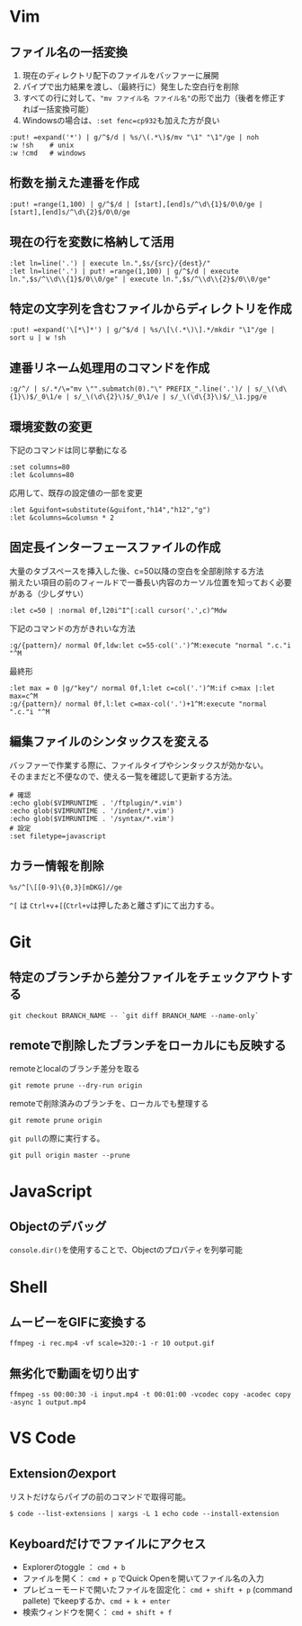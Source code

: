 # Vim
## ファイル名の一括変換
1. 現在のディレクトリ配下のファイルをバッファーに展開
2. パイプで出力結果を渡し、（最終行に）発生した空白行を削除
3. すべての行に対して、`"mv ファイル名 ファイル名"`の形で出力（後者を修正すれば一括変換可能）
4. Windowsの場合は、`:set fenc=cp932`も加えた方が良い
```
:put! =expand('*') | g/^$/d | %s/\(.*\)$/mv "\1" "\1"/ge | noh
:w !sh    # unix
:w !cmd   # windows
```
## 桁数を揃えた連番を作成  
```
:put! =range(1,100) | g/^$/d | [start],[end]s/^\d\{1}$/0\0/ge | [start],[end]s/^\d\{2}$/0\0/ge
```

## 現在の行を変数に格納して活用
```
:let ln=line('.') | execute ln.",$s/{src}/{dest}/"
:let ln=line('.') | put! =range(1,100) | g/^$/d | execute ln.",$s/^\\d\\{1}$/0\\0/ge" | execute ln.",$s/^\\d\\{2}$/0\\0/ge"
```

## 特定の文字列を含むファイルからディレクトリを作成
```
:put! =expand('\[*\]*') | g/^$/d | %s/\[\(.*\)\].*/mkdir "\1"/ge | sort u | w !sh
```

## 連番リネーム処理用のコマンドを作成
```
:g/^/ | s/.*/\="mv \"".submatch(0)."\" PREFIX_".line('.')/ | s/_\(\d\{1}\)$/_0\1/e | s/_\(\d\{2}\)$/_0\1/e | s/_\(\d\{3}\)$/_\1.jpg/e
```

## 環境変数の変更
下記のコマンドは同じ挙動になる  
```
:set columns=80
:let &columns=80
```

応用して、既存の設定値の一部を変更
```
:let &guifont=substitute(&guifont,"h14","h12","g")
:let &columns=&columsn * 2
```

## 固定長インターフェースファイルの作成
大量のタブスペースを挿入した後、c=50以降の空白を全部削除する方法  
揃えたい項目の前のフィールドで一番長い内容のカーソル位置を知っておく必要がある（少しダサい）
```
:let c=50 | :normal 0f,l20i^I^[:call cursor('.',c)^Mdw
```

下記のコマンドの方がきれいな方法  
```
:g/{pattern}/ normal 0f,ldw:let c=55-col('.')^M:execute "normal ".c."i "^M 
```

最終形  
```
:let max = 0 |g/"key"/ normal 0f,l:let c=col('.')^M:if c>max |:let max=c^M
:g/{pattern}/ normal 0f,l:let c=max-col('.')+1^M:execute "normal ".c."i "^M 
```

## 編集ファイルのシンタックスを変える
バッファーで作業する際に、ファイルタイプやシンタックスが効かない。  
そのままだと不便なので、使える一覧を確認して更新する方法。
```
# 確認
:echo glob($VIMRUNTIME . '/ftplugin/*.vim')
:echo glob($VIMRUNTIME . '/indent/*.vim')
:echo glob($VIMRUNTIME . '/syntax/*.vim')
# 設定
:set filetype=javascript
```

## カラー情報を削除
```
%s/^[\[[0-9]\{0,3}[mDKG]//ge 
```
`^[` は `Ctrl+v`+`[`(`Ctrl+v`は押したあと離さず)にて出力する。

# Git
## 特定のブランチから差分ファイルをチェックアウトする
```
git checkout BRANCH_NAME -- `git diff BRANCH_NAME --name-only`
```

## remoteで削除したブランチをローカルにも反映する
remoteとlocalのブランチ差分を取る
```
git remote prune --dry-run origin
```

remoteで削除済みのブランチを、ローカルでも整理する
```
git remote prune origin
```

`git pull`の際に実行する。
```
git pull origin master --prune
```

# JavaScript
## Objectのデバッグ
`console.dir()`を使用することで、Objectのプロパティを列挙可能

# Shell
## ムービーをGIFに変換する
```
ffmpeg -i rec.mp4 -vf scale=320:-1 -r 10 output.gif
```

## 無劣化で動画を切り出す
```
ffmpeg -ss 00:00:30 -i input.mp4 -t 00:01:00 -vcodec copy -acodec copy -async 1 output.mp4
```

# VS Code
## Extensionのexport
リストだけならパイプの前のコマンドで取得可能。
```
$ code --list-extensions | xargs -L 1 echo code --install-extension
```

## Keyboardだけでファイルにアクセス
- Explorerのtoggle ： `cmd + b`
- ファイルを開く： `cmd + p` でQuick Openを開いてファイル名の入力
- プレビューモードで開いたファイルを固定化： `cmd + shift + p` (command pallete) でkeepするか、`cmd + k + enter`
- 検索ウィンドウを開く： `cmd + shift + f`

